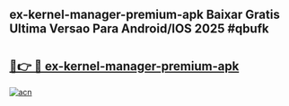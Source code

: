 ## ex-kernel-manager-premium-apk Baixar Gratis Ultima Versao Para Android/IOS 2025 #qbufk

# <h2><a href="https://ainizakaria.my?title=ex-kernel-manager-premium-apk&ref=20M">🔗👉 🔴 ex-kernel-manager-premium-apk</a></h2>

[![acn](https://github.com/user-attachments/assets/0f9c940e-d8b0-45ae-aac7-cd30a18b3e1c)](https://ainizakaria.my?title=ex-kernel-manager-premium-apk&ref=20M)

